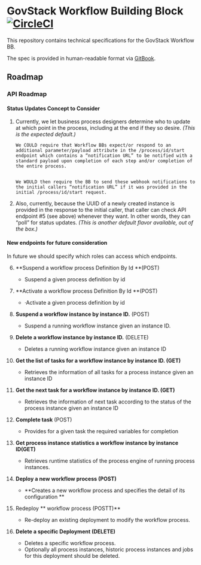 # GovStack Workflow Building Block [![CircleCI](https://dl.circleci.com/status-badge/img/gh/GovStackWorkingGroup/bb-workflow/tree/main.svg?style=svg)](https://dl.circleci.com/status-badge/redirect/gh/GovStackWorkingGroup/bb-workflow/tree/main)

This repository contains technical specifications for the GovStack Workflow BB.

The spec is provided in human-readable format via
[GitBook](https://app.gitbook.com/o/pxmRWOPoaU8fUAbbcrus/s/zdXe8NbIMZIv5sydPBf6/).

## Roadmap

### API Roadmap

#### Status Updates Concept to Consider

1.  Currently, we let business process designers determine who to update at
    which point in the process, including at the end if they so desire. _(This
    is the expected default.)_

        We COULD require that Workflow BBs expect/or respond to an additional parameter/payload attribute in the /process/id/start endpoint which contains a “notification URL” to be notified with a standard payload upon completion of each step and/or completion of the entire process.


        We WOULD then require the BB to send these webhook notifications to the initial callers “notification URL” if it was provided in the initial /process/id/start request.

2.  Also, currently, because the UUID of a newly created instance is provided in
    the response to the initial caller, that caller can check API endpoint #5
    (see above) whenever they want. In other words, they can “poll” for status
    updates. _(This is another default flavor available, out of the box.)_

#### New endpoints for future consideration

In future we should specify which roles can access which endpoints.

6. **Suspend a workflow process Definition By Id **(POST)
   - Suspend a given process definition by id
7. **Activate a workflow process Definition By Id **(POST)
   - ·Activate a given process definition by id
8. **Suspend a workflow instance by instance ID.** (POST)
   - Suspend a running workflow instance given an instance ID.
9. **Delete a workflow instance by instance ID.** (DELETE)
   - Deletes a running workflow instance given an instance ID
10. **Get the list of tasks for a workflow instance by instance ID. (GET)**
    - Retrieves the information of all tasks for a process instance given an
      instance ID
11. **Get the next task for a workflow instance by instance ID. (GET)**

    - Retrieves the information of next task according to the status of the
      process instance given an instance ID

12. **Complete task** (POST)

    - Provides for a given task the required variables for completion

13. **Get process instance statistics a workflow instance by instance ID(GET)**
    - Retrieves runtime statistics of the process engine of running process
      instances.
14. **Deploy a new workflow process (POST)**
    - **Creates a new workflow process and specifies the detail of its
      configuration **
15. Redeploy ** workflow process (POSTT)**
    - Re-deploy an existing deployment to modify the workflow process.
16. **Delete a specific Deployment (DELETE)**
    - Deletes a specific workflow process.
    - Optionally all process instances, historic process instances and jobs for
      this deployment should be deleted.
